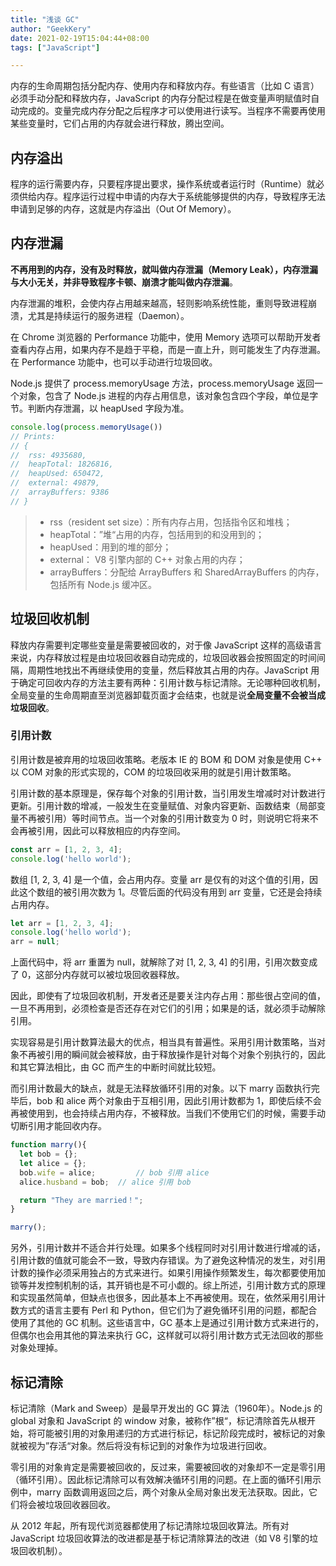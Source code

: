```yaml
---
title: "浅谈 GC"
author: "GeekKery"
date: 2021-02-19T15:04:44+08:00
tags: ["JavaScript"]

---
```


内存的生命周期包括分配内存、使用内存和释放内存。有些语言（比如 C 语言）必须手动分配和释放内存，JavaScript 的内存分配过程是在做变量声明赋值时自动完成的。变量完成内存分配之后程序才可以使用进行读写。当程序不需要再使用某些变量时，它们占用的内存就会进行释放，腾出空间。

## 内存溢出

程序的运行需要内存，只要程序提出要求，操作系统或者运行时（Runtime）就必须供给内存。程序运行过程中申请的内存大于系统能够提供的内存，导致程序无法申请到足够的内存，这就是内存溢出（Out Of Memory）。

## 内存泄漏

**不再用到的内存，没有及时释放，就叫做内存泄漏（Memory Leak），内存泄漏与大小无关，并非导致程序卡顿、崩溃才能叫做内存泄漏**。

内存泄漏的堆积，会使内存占用越来越高，轻则影响系统性能，重则导致进程崩溃，尤其是持续运行的服务进程（Daemon）。

在 Chrome 浏览器的 Performance 功能中，使用 Memory 选项可以帮助开发者查看内存占用，如果内存不是趋于平稳，而是一直上升，则可能发生了内存泄漏。在 Performance 功能中，也可以手动进行垃圾回收。

Node.js 提供了 process.memoryUsage 方法，process.memoryUsage 返回一个对象，包含了 Node.js 进程的内存占用信息，该对象包含四个字段，单位是字节。判断内存泄漏，以 heapUsed 字段为准。

```JavaScript
console.log(process.memoryUsage())
// Prints:
// {
//  rss: 4935680,
//  heapTotal: 1826816,
//  heapUsed: 650472,
//  external: 49879,
//  arrayBuffers: 9386
// }
```

> - rss（resident set size）：所有内存占用，包括指令区和堆栈；
> - heapTotal：”堆“占用的内存，包括用到的和没用到的；
> - heapUsed：用到的堆的部分；
> - external： V8 引擎内部的 C++ 对象占用的内存；
> - arrayBuffers：分配给 ArrayBuffers 和 SharedArrayBuffers 的内存，包括所有 Node.js 缓冲区。

## 垃圾回收机制

释放内存需要判定哪些变量是需要被回收的，对于像 JavaScript 这样的高级语言来说，内存释放过程是由垃圾回收器自动完成的，垃圾回收器会按照固定的时间间隔，周期性地找出不再继续使用的变量，然后释放其占用的内存。JavaScript 用于确定可回收内存的方法主要有两种：引用计数与标记清除。无论哪种回收机制，全局变量的生命周期直至浏览器卸载页面才会结束，也就是说**全局变量不会被当成垃圾回收**。

### 引用计数

引用计数是被弃用的垃圾回收策略。老版本 IE 的 BOM 和 DOM 对象是使用 C++ 以 COM 对象的形式实现的，COM 的垃圾回收采用的就是引用计数策略。

引用计数的基本原理是，保存每个对象的引用计数，当引用发生增减时对计数进行更新。引用计数的增减，一般发生在变量赋值、对象内容更新、函数结束（局部变量不再被引用）等时间节点。当一个对象的引用计数变为 0 时，则说明它将来不会再被引用，因此可以释放相应的内存空间。

```javascript
const arr = [1, 2, 3, 4];
console.log('hello world');
```

数组 [1, 2, 3, 4] 是一个值，会占用内存。变量 arr 是仅有的对这个值的引用，因此这个数组的被引用次数为 1。尽管后面的代码没有用到 arr 变量，它还是会持续占用内存。

```javascript
let arr = [1, 2, 3, 4];
console.log('hello world');
arr = null;
```

上面代码中，将 arr 重置为 null，就解除了对 [1, 2, 3, 4] 的引用，引用次数变成了 0，这部分内存就可以被垃圾回收器释放。

因此，即使有了垃圾回收机制，开发者还是要关注内存占用：那些很占空间的值，一旦不再用到，必须检查是否还存在对它们的引用；如果是的话，就必须手动解除引用。

实现容易是引用计数算法最大的优点，相当具有普遍性。采用引用计数策略，当对象不再被引用的瞬间就会被释放，由于释放操作是针对每个对象个别执行的，因此和其它算法相比，由 GC 而产生的中断时间就比较短。

而引用计数最大的缺点，就是无法释放循环引用的对象。以下 marry 函数执行完毕后，bob 和 alice 两个对象由于互相引用，因此引用计数都为 1，即使后续不会再被使用到，也会持续占用内存，不被释放。当我们不使用它们的时候，需要手动切断引用才能回收内存。

```javascript
function marry(){
  let bob = {};
  let alice = {};
  bob.wife = alice; 		// bob 引用 alice
  alice.husband = bob;	// alice 引用 bob

  return "They are married！";
}

marry();
```



另外，引用计数并不适合并行处理。如果多个线程同时对引用计数进行增减的话，引用计数的值就可能会不一致，导致内存错误。为了避免这种情况的发生，对引用计数的操作必须采用独占的方式来进行。如果引用操作频繁发生，每次都要使用加锁等并发控制机制的话，其开销也是不可小觑的。综上所述，引用计数方式的原理和实现虽然简单，但缺点也很多，因此基本上不再被使用。现在，依然采用引用计数方式的语言主要有 Perl 和 Python，但它们为了避免循环引用的问题，都配合使用了其他的 GC 机制。这些语言中，GC 基本上是通过引用计数方式来进行的，但偶尔也会用其他的算法来执行 GC，这样就可以将引用计数方式无法回收的那些对象处理掉。

## 标记清除

标记清除（Mark and Sweep）是最早开发出的 GC 算法（1960年）。Node.js 的 global 对象和 JavaScript 的 window 对象，被称作”根“，标记清除首先从根开始，将可能被引用的对象用递归的方式进行标记，标记阶段完成时，被标记的对象就被视为”存活“对象。然后将没有标记到的对象作为垃圾进行回收。

零引用的对象肯定是需要被回收的，反过来，需要被回收的对象却不一定是零引用（循环引用）。因此标记清除可以有效解决循环引用的问题。在上面的循环引用示例中，marry 函数调用返回之后，两个对象从全局对象出发无法获取。因此，它们将会被垃圾回收器回收。

从 2012 年起，所有现代浏览器都使用了标记清除垃圾回收算法。所有对 JavaScript 垃圾回收算法的改进都是基于标记清除算法的改进（如 V8 引擎的垃圾回收机制）。
